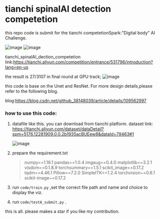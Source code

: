 # tianchi spinalAI detection competetion

this repo code is submit for the tianchi competetionSpark:"Digital body" AI Challenge.

![image](https://user-images.githubusercontent.com/10162407/162634827-e89a12d2-d53f-46ce-a433-13b533f5cc22.png)
![image](https://user-images.githubusercontent.com/10162407/162634797-17482d32-dd1f-4309-970a-cec27338b4e1.png)



tianchi_spinalAI_dection_competetion link:https://tianchi.aliyun.com/competition/entrance/531796/introduction?lang=en-us 



the result is 27/3107 in final round at GPU track;
![image](https://user-images.githubusercontent.com/10162407/162633895-a784ac7d-f9ae-418c-83ca-6271ce825db5.png)


this code is base on the Unet and ResNet. For more design details,please refer to the following blog.

blog:https://blog.csdn.net/github_38148039/article/details/109562997


### how to use this code:

1. datafile like this. you can download from tianchi platform.
   dataset link: https://tianchi.aliyun.com/dataset/dataDetail?spm=5176.12281909.0.0.2b1935acBUEew8&dataId=79463#1 

   ![image](https://user-images.githubusercontent.com/10162407/162634423-6f4e097f-0ac4-4fcf-ae89-c52dd68e62f9.png)


2. prepare the requirement.txt

   >numpy==1.18.1
   >pandas==1.0.4
   >imgaug==0.4.0
   >matplotlib==3.2.1
   >visdom==0.1.8.9
   >torchsummary==1.5.1
   >scikit_image==0.17.2
   >tqdm==4.46.1
   >Pillow==7.2.0
   >SimpleITK==1.2.4
   >torchvision~=0.6.1
   >scikit-image~=0.17.2

3. run `code/train.py` ,set the correct file path and name and choice to display the viz.
4. run `code/testA_submit.py` .

this is all.  please makes a star if  you like my contribution.
